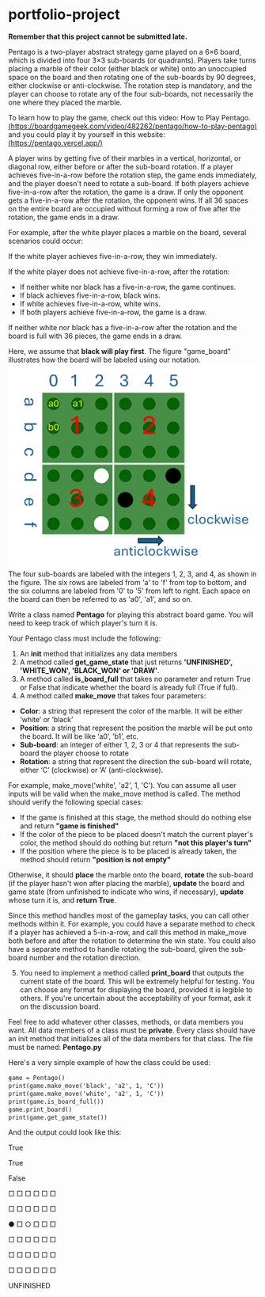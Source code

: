 # portfolio-project

**Remember that this project cannot be submitted late.**

Pentago is a two-player abstract strategy game played on a 6×6 board, which is divided into four 3×3 sub-boards (or quadrants). Players take turns placing a marble of their color (either black or white) onto an unoccupied space on the board and then rotating one of the sub-boards by 90 degrees, either clockwise or anti-clockwise. The rotation step is mandatory, and the player can choose to rotate any of the four sub-boards, not necessarily the one where they placed the marble.

To learn how to play the game, check out this video: How to Play Pentago.[(https://boardgamegeek.com/video/482262/pentago/how-to-play-pentago)](https://boardgamegeek.com/video/482262/pentago/how-to-play-pentago) and you could play it by yourself in this website: [(https://pentago.vercel.app/)](https://pentago.vercel.app/)

A player wins by getting five of their marbles in a vertical, horizontal, or diagonal row, either before or after the sub-board rotation. If a player achieves five-in-a-row before the rotation step, the game ends immediately, and the player doesn't need to rotate a sub-board. If both players achieve five-in-a-row after the rotation, the game is a draw. If only the opponent gets a five-in-a-row after the rotation, the opponent wins. If all 36 spaces on the entire board are occupied without forming a row of five after the rotation, the game ends in a draw.

For example, after the white player places a marble on the board, several scenarios could occur:

If the white player achieves five-in-a-row, they win immediately.

If the white player does not achieve five-in-a-row, after the rotation:

* If neither white nor black has a five-in-a-row, the game continues.
* If black achieves five-in-a-row, black wins.
* If white achieves five-in-a-row, white wins.
* If both players achieve five-in-a-row, the game is a draw.
 
If neither white nor black has a five-in-a-row after the rotation and the board is full with 36 pieces, the game ends in a draw.

Here, we assume that **black will play first**. The figure "game_board" illustrates how the board will be labeled using our notation. ![board](game_board.png "game board")The four sub-boards are labeled with the integers 1, 2, 3, and 4, as shown in the figure. The six rows are labeled from 'a' to 'f' from top to bottom, and the six columns are labeled from '0' to '5' from left to right. Each space on the board can then be referred to as 'a0', 'a1', and so on.

Write a class named **Pentago** for playing this abstract board game. You will need to keep track of which player's turn it is.

Your Pentago class must include the following:

1.	An **init** method that initializes any data members
2.	A method called **get_game_state** that just returns **'UNFINISHED', 'WHITE_WON', 'BLACK_WON' or 'DRAW'**.
3.	A method called **is_board_full** that takes no parameter and return True or False that indicate whether the board is already full (True if full).
4.	A method called **make_move** that takes four parameters: 
* **Color**: a string that represent the color of the marble. It will be either ‘white’ or ‘black’ 
* **Position**: a string that represent the position the marble will be put onto the board. It will be like ‘a0’, ’b1’, etc.
* **Sub-board**: an integer of either 1, 2, 3 or 4 that represents the sub-board the player choose to rotate
* **Rotation**: a string that represent the direction the sub-board will rotate, either ‘C’ (clockwise) or ‘A’ (anti-clockwise).
  
For example, make_move('white', 'a2', 1, 'C'). You can assume all user inputs will be valid when the make_move method is called. The method should verify the following special cases:
* If the game is finished at this stage, the method should do nothing else and return **"game is finished"**
* If the color of the piece to be placed doesn't match the current player's color, the method should do nothing but return **"not this player's turn"**
* If the position where the piece is to be placed is already taken, the method should return **"position is not empty"**
  
Otherwise, it should **place** the marble onto the board, **rotate** the sub-board (if the player hasn't won after placing the marble), **update** the board and game state (from unfinished to indicate who wins, if necessary), **update** whose turn it is, and **return True**. 

Since this method handles most of the gameplay tasks, you can call other methods within it. For example, you could have a separate method to check if a player has achieved a 5-in-a-row, and call this method in make_move both before and after the rotation to determine the win state. You could also have a separate method to handle rotating the sub-board, given the sub-board number and the rotation direction.

5. You need to implement a method called **print_board** that outputs the current state of the board. This will be extremely helpful for testing. You can choose any format for displaying the board, provided it is legible to others. If you're uncertain about the acceptability of your format, ask it on the discussion board.
   
Feel free to add whatever other classes, methods, or data members you want. All data members of a class must be **private**. Every class should have an init method that initializes all of the data members for that class.
The file must be named: **Pentago.py**

Here's a very simple example of how the class could be used:

```
game = Pentago()
print(game.make_move('black', 'a2', 1, 'C'))
print(game.make_move('white', 'a2', 1, 'C'))
print(game.is_board_full())
game.print_board()
print(game.get_game_state())

```
And the output could look like this:

True

True

False

□   □   □   □   □   □

□   □   □   □   □   □

●   □   ○   □   □   □

□   □   □   □   □   □

□   □   □   □   □   □

□   □   □   □   □   □

UNFINISHED

